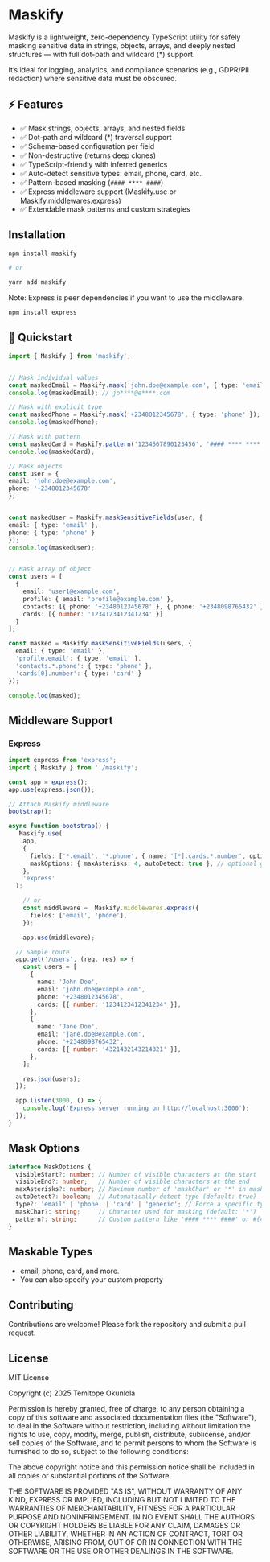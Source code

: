 # Maskify

Maskify is a lightweight, zero-dependency TypeScript utility for safely masking sensitive data in strings, objects, arrays, and deeply nested structures — with full dot-path and wildcard (*) support. 

It’s ideal for logging, analytics, and compliance scenarios (e.g., GDPR/PII redaction) where sensitive data must be obscured.


## ⚡️ Features
- ✅ Mask strings, objects, arrays, and nested fields
- ✅ Dot-path and wildcard (*) traversal support
- ✅ Schema-based configuration per field
- ✅ Non-destructive (returns deep clones)
- ✅ TypeScript-friendly with inferred generics
- ✅ Auto-detect sensitive types: email, phone, card, etc.
- ✅ Pattern-based masking (`#### **** ####`)  
- ✅ Express middleware support (Maskify.use or Maskify.middlewares.express)
- ✅ Extendable mask patterns and custom strategies


## Installation

```bash
npm install maskify

# or 

yarn add maskify
```

Note: Express is peer dependencies if you want to use the middleware.

```bash 
npm install express
```


## 🚀 Quickstart


```ts
import { Maskify } from 'maskify';


// Mask individual values
const maskedEmail = Maskify.mask('john.doe@example.com', { type: 'email' });
console.log(maskedEmail); // jo****@e****.com

// Mask with explicit type
const maskedPhone = Maskify.mask('+2348012345678', { type: 'phone' });
console.log(maskedPhone);

// Mask with pattern
const maskedCard = Maskify.pattern('1234567890123456', '#### **** **** ####');
console.log(maskedCard); 

// Mask objects
const user = {
email: 'john.doe@example.com',
phone: '+2348012345678'
};


const maskedUser = Maskify.maskSensitiveFields(user, {
email: { type: 'email' },
phone: { type: 'phone' }
});
console.log(maskedUser);


// Mask array of object
const users = [
  {
    email: 'user1@example.com',
    profile: { email: 'profile@example.com' },
    contacts: [{ phone: '+2348012345678' }, { phone: '+2348098765432' }],
    cards: [{ number: '1234123412341234' }]
  }
];

const masked = Maskify.maskSensitiveFields(users, {
  email: { type: 'email' },
  'profile.email': { type: 'email' },
  'contacts.*.phone': { type: 'phone' },
  'cards[0].number': { type: 'card' }
});

console.log(masked);

```

## Middleware Support

### Express
```ts 
import express from 'express';
import { Maskify } from './maskify';

const app = express();
app.use(express.json());

// Attach Maskify middleware
bootstrap();

async function bootstrap() {
   Maskify.use(
    app,
    {
      fields: ['*.email', '*.phone', { name: '[*].cards.*.number', options: { type: 'card' }}], // paths to mask
      maskOptions: { maxAsterisks: 4, autoDetect: true }, // optional global mask options
    },
    'express'
  );

    // or
    const middleware =  Maskify.middlewares.express({
      fields: ['email', 'phone'],
    });

    app.use(middleware);

  // Sample route
  app.get('/users', (req, res) => {
    const users = [
      {
        name: 'John Doe',
        email: 'john.doe@example.com',
        phone: '+2348012345678',
        cards: [{ number: '1234123412341234' }],
      },
      {
        name: 'Jane Doe',
        email: 'jane.doe@example.com',
        phone: '+2348098765432',
        cards: [{ number: '4321432143214321' }],
      },
    ];

    res.json(users);
  });

  app.listen(3000, () => {
    console.log('Express server running on http://localhost:3000');
  });
}
```

## Mask Options

```ts
interface MaskOptions {
  visibleStart?: number; // Number of visible characters at the start
  visibleEnd?: number;   // Number of visible characters at the end
  maxAsterisks?: number; // Maximum number of 'maskChar' or '*' in masked string
  autoDetect?: boolean;  // Automatically detect type (default: true)
  type?: 'email' | 'phone' | 'card' | 'generic'; // Force a specific type
  maskChar?: string;     // Character used for masking (default: '*')
  pattern?: string;      // Custom pattern like '#### **** ####' or #{4} *{4} #{4}
}
```

## Maskable Types
- email, phone, card, and more.
- You can also specify your custom property



## Contributing
Contributions are welcome! Please fork the repository and submit a pull request.


## License
MIT License

Copyright (c) 2025 Temitope Okunlola

Permission is hereby granted, free of charge, to any person obtaining a copy
of this software and associated documentation files (the "Software"), to deal
in the Software without restriction, including without limitation the rights
to use, copy, modify, merge, publish, distribute, sublicense, and/or sell
copies of the Software, and to permit persons to whom the Software is
furnished to do so, subject to the following conditions:


The above copyright notice and this permission notice shall be included in all
copies or substantial portions of the Software.


THE SOFTWARE IS PROVIDED "AS IS", WITHOUT WARRANTY OF ANY KIND, EXPRESS OR
IMPLIED, INCLUDING BUT NOT LIMITED TO THE WARRANTIES OF MERCHANTABILITY,
FITNESS FOR A PARTICULAR PURPOSE AND NONINFRINGEMENT. IN NO EVENT SHALL THE
AUTHORS OR COPYRIGHT HOLDERS BE LIABLE FOR ANY CLAIM, DAMAGES OR OTHER
LIABILITY, WHETHER IN AN ACTION OF CONTRACT, TORT OR OTHERWISE, ARISING FROM,
OUT OF OR IN CONNECTION WITH THE SOFTWARE OR THE USE OR OTHER DEALINGS IN THE
SOFTWARE.